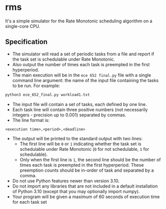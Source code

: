 # rms

It's a simple simulator for the Rate Monotonic scheduling algorithm on a single-core CPU.

## Specification

- The simulator will read a set of periodic tasks from a file and report if the task set is schedulable under Rate Monotonic.
- Also output the number of times each task is preempted in the first hyperperiod.
- The main execution will be in the `ece 652 final.py` file with a single command line argument: the name of the input file containing the tasks to be run. For example:

```bash
python3 ece_652_final.py workload1.txt
```

- The input file will contain a set of tasks, each defined by one line.
- Each task line will contain three positive numbers (not necessarily integers - precision up to 0.001) separated by commas.
- The line format is:

```
<execution time>,<period>,<deadline>
```

- The output will be printed to the standard output with two lines:
    - The first line will be `0` or `1` indicating whether the task set is schedulable under Rate Monotonic (`0` for not schedulable, `1` for schedulable).
    - Only when the first line is `1`, the second line should be the number of times each task is preempted in the first hyperperiod. These preemption counts should be in-order of task and separated
      by a comma.
- Do not use Python features newer than version 3.10.
- Do not import any libraries that are not included in a default installation of Python 3.10 (except that you may optionally import numpy).
- Your program will be given a maximum of 60 seconds of execution time for each task set
